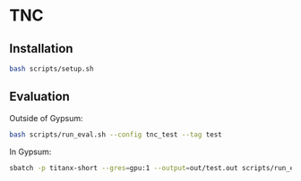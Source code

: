 # TNC

## Installation

```bash
bash scripts/setup.sh
```

## Evaluation

Outside of Gypsum:

```bash
bash scripts/run_eval.sh --config tnc_test --tag test
```

In Gypsum:

```bash
sbatch -p titanx-short --gres=gpu:1 --output=out/test.out scripts/run_eval.sh --config tnc_test --tag test
```
